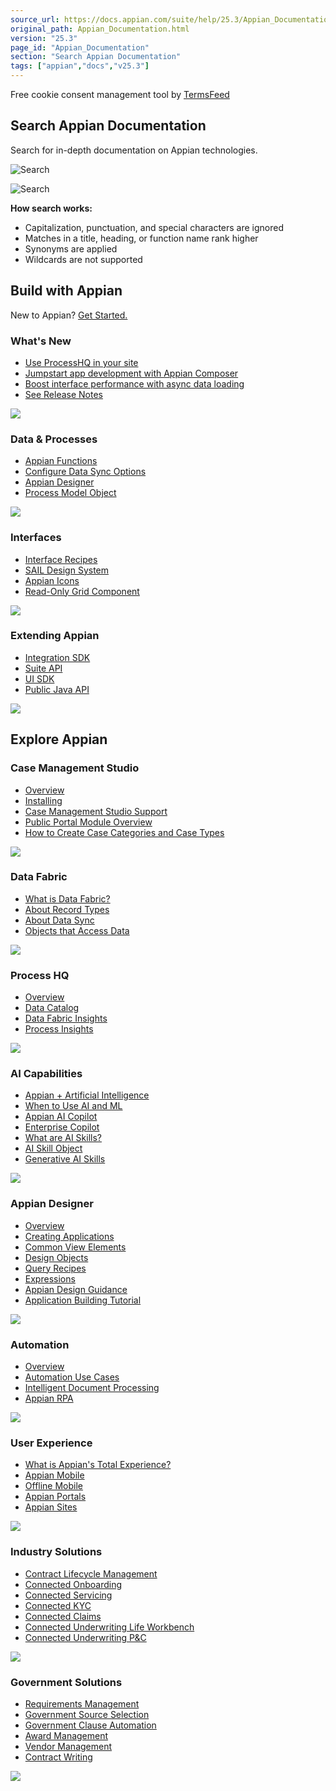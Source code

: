 ```yaml
---
source_url: https://docs.appian.com/suite/help/25.3/Appian_Documentation.html
original_path: Appian_Documentation.html
version: "25.3"
page_id: "Appian_Documentation"
section: "Search Appian Documentation"
tags: ["appian","docs","v25.3"]
---
```



Free cookie consent management tool by [TermsFeed](https://www.termsfeed.com/)

## Search Appian Documentation

Search for in-depth documentation on Appian technologies.

 ![Search](/suite/help/25.3/images/modernize/inline-search-icon.svg)

![Search](/suite/help/25.3/images/modernize/info-splash-icon.svg)

**How search works:**

-   Capitalization, punctuation, and special characters are ignored
-   Matches in a title, heading, or function name rank higher
-   Synonyms are applied
-   Wildcards are not supported

## Build with Appian

New to Appian? [Get Started.](/suite/help/25.3/learner_journey.html)

### What's New

-   [Use ProcessHQ in your site](/suite/help/25.3/Appian_Release_Notes.html#bring-process-hq-to-your-site)
-   [Jumpstart app development with Appian Composer](/suite/help/25.3/Appian_Release_Notes.html#jumpstart-application-development-with-appian-composer)
-   [Boost interface performance with async data loading](/suite/help/25.3/Appian_Release_Notes.html#boost-interface-performance-by-loading-your-data-asynchronously)
-   [See Release Notes](/suite/help/25.3/Appian_Release_Notes.html)

![](images/modernize/whats-new-card-background.svg)

### Data & Processes

-   [Appian Functions](/suite/help/25.3/Appian_Functions.html)
-   [Configure Data Sync Options](/suite/help/25.3/records-data-sync.html)
-   [Appian Designer](/suite/help/25.3/welcome-app-designer.html)
-   [Process Model Object](/suite/help/25.3/process-model-object.html)

![](images/modernize/data-and-processes-card-background.svg)

### Interfaces

-   [Interface Recipes](/suite/help/25.3/SAIL_Recipes.html)
-   [SAIL Design System](/suite/help/25.3/sail/home.html)
-   [Appian Icons](/suite/help/25.3/Appian_Icons.html)
-   [Read-Only Grid Component](/suite/help/25.3/Paging_Grid_Component.html)

![](images/modernize/interfaces-card-background.svg)

### Extending Appian

-   [Integration SDK](/suite/help/25.3/integration-sdk-overview.html)
-   [Suite API](/suite/help/25.3/Appian_Plug-ins.html)
-   [UI SDK](/suite/help/25.3/ui-sdk-overview.html)
-   [Public Java API](/suite/help/25.3/api/)

![](images/modernize/extending-appian-card-background.svg)

## Explore Appian

### Case Management Studio

-   [Overview](/suite/help/25.3/case-management-studio-overview.html)
-   [Installing](/suite/help/25.3/installing-cms.html)
-   [Case Management Studio Support](/suite/help/25.3/appian-cm-solution-support-policy.html)
-   [Public Portal Module Overview](/suite/help/25.3/cms-amd-portal-overview.html)
-   [How to Create Case Categories and Case Types](/suite/help/25.3/creating-case-categories-and-case-types.html)

![](images/modernize/process-card-background.svg)

### Data Fabric

-   [What is Data Fabric?](/suite/help/25.3/data-fabric.html)
-   [About Record Types](/suite/help/25.3/Record_Type_Object.html)
-   [About Data Sync](/suite/help/25.3/about-data-sync.html)
-   [Objects that Access Data](/suite/help/25.3/working-with-data-in-appian.html)

![](images/modernize/data-fabric-card-background.svg)

### Process HQ

-   [Overview](/suite/help/25.3/processhq.html)
-   [Data Catalog](/suite/help/25.3/data-catalog-page.html)
-   [Data Fabric Insights](/suite/help/25.3/allow-users-to-build-reports.html)
-   [Process Insights](/suite/help/25.3/process-insights.html)

![](images/modernize/process-hq-card-background.svg)

### AI Capabilities

-   [Appian + Artificial Intelligence](/suite/help/25.3/ai-landing.html)
-   [When to Use AI and ML](/suite/help/25.3/ai-use-cases.html)
-   [Appian AI Copilot](/suite/help/25.3/appian-ai-copilot.html)
-   [Enterprise Copilot](/suite/help/25.3/enterprise-copilot.html)
-   [What are AI Skills?](/suite/help/25.3/ai-skills-intro.html)
-   [AI Skill Object](/suite/help/25.3/ai-skill-object.html)
-   [Generative AI Skills](/suite/help/25.3/gen-ai-skills.html)

![](images/modernize/ai-capabilities-card-background.svg)

### Appian Designer

-   [Overview](/suite/help/25.3/welcome-app-designer.html)
-   [Creating Applications](/suite/help/25.3/creating-applications.html)
-   [Common View Elements](/suite/help/25.3/common-view-elements.html)
-   [Design Objects](/suite/help/25.3/design-objects.html)
-   [Query Recipes](/suite/help/25.3/Query_Recipes.html)
-   [Expressions](/suite/help/25.3/Expressions.html)
-   [Appian Design Guidance](/suite/help/25.3/appian-recommendations.html)
-   [Application Building Tutorial](/suite/help/25.3/Application_Building_Tutorial.html)

![](images/modernize/appian-designer-card-background.svg)

### Automation

-   [Overview](/suite/help/25.3/Automation_Landing.html)
-   [Automation Use Cases](/suite/help/25.3/Automation_Use_Cases.html)
-   [Intelligent Document Processing](/suite/help/25.3/document-processing.html)
-   [Appian RPA](/suite/help/25.3/rpa-9.17/appian-rpa.html)

![](images/modernize/automation-card-background.svg)

### User Experience

-   [What is Appian's Total Experience?](/suite/help/25.3/total-experience.html)
-   [Appian Mobile](/suite/help/25.3/Appian_for_Mobile_Devices.html)
-   [Offline Mobile](/suite/help/25.3/offline-mobile-overview.html)
-   [Appian Portals](/suite/help/25.3/portals-home.html)
-   [Appian Sites](/suite/help/25.3/Sites.html)

![](images/modernize/ux-card-background.svg)

### Industry Solutions

-   [Contract Lifecycle Management](/suite/help/25.3/clm-25.2.1.0/overview.html)
-   [Connected Onboarding](/suite/help/25.3/io-23.3.4.6/appian-institutional-onboarding-home.html)
-   [Connected Servicing](/suite/help/25.3/cs-23.3.2.6/appian-connected-servicing-home.html)
-   [Connected KYC](/suite/help/25.3/kyc-23.3.1.6/appian-connected-kyc-home.html)
-   [Connected Claims](/suite/help/25.3/cc-25.1.1.0/cc-connected-claims-overview.html)
-   [Connected Underwriting Life Workbench](/suite/help/25.3/cl-24.3.1.2/appian-connected-underwriting-life.html)
-   [Connected Underwriting P&C](/suite/help/25.3/cu-25.2.1.7/connected-underwriting-overview.html)

![](images/modernize/solutions-briefcase-card-background.svg)

### Government Solutions

-   [Requirements Management](/suite/help/25.3/rm-24.4.2.2/appian-requirement-management-home.html)
-   [Government Source Selection](/suite/help/25.3/gss-25.2.2.4/gss-appian-government-source-selection.html)
-   [Government Clause Automation](/suite/help/25.3/gcm-25.2.3.1/gcm-appian-government-clause-automation.html)
-   [Award Management](/suite/help/25.3/am-25.2.2.3/appian-award-management-home.html)
-   [Vendor Management](/suite/help/25.3/vm-25.2.2.3/appian-vendor-management.html)
-   [Contract Writing](/suite/help/25.3/cw-25.2.2.5/contract-writing-overview.html)

![](images/modernize/government-card-background.svg)